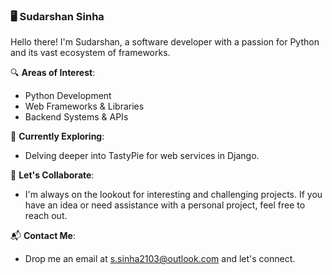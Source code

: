 ### 🖥️ Sudarshan Sinha

Hello there! I'm Sudarshan, a software developer with a passion for Python and its vast ecosystem of frameworks.

🔍 **Areas of Interest**:
- Python Development
- Web Frameworks & Libraries
- Backend Systems & APIs

📘 **Currently Exploring**:
- Delving deeper into TastyPie for web services in Django.

🤝 **Let's Collaborate**:
- I'm always on the lookout for interesting and challenging projects. If you have an idea or need assistance with a personal project, feel free to reach out.

📬 **Contact Me**:
- Drop me an email at [s.sinha2103@outlook.com](mailto:s.sinha2103@outlook.com) and let's connect.

<!---
ssinha2103/ssinha2103 is a ✨ special ✨ repository because its `README.md` (this file) appears on your GitHub profile.
You can click the Preview link to take a look at your changes.
--->
